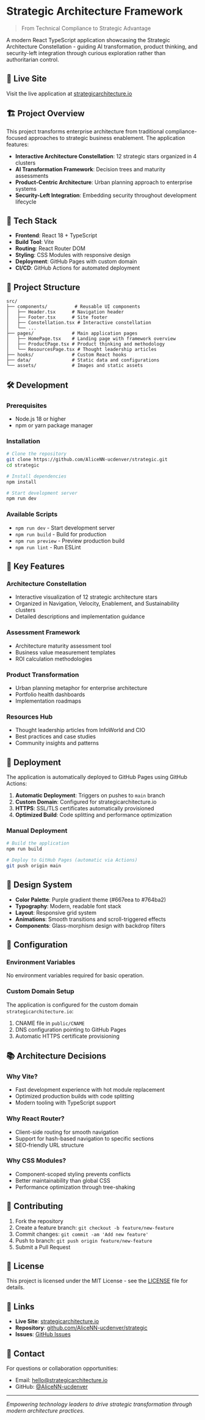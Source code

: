 # Strategic Architecture Framework

> From Technical Compliance to Strategic Advantage

A modern React TypeScript application showcasing the Strategic Architecture Constellation - guiding AI transformation, product thinking, and security-left integration through curious exploration rather than authoritarian control.

## 🌟 Live Site

Visit the live application at [strategicarchitecture.io](https://strategicarchitecture.io)

## 🏗️ Project Overview

This project transforms enterprise architecture from traditional compliance-focused approaches to strategic business enablement. The application features:

- **Interactive Architecture Constellation**: 12 strategic stars organized in 4 clusters
- **AI Transformation Framework**: Decision trees and maturity assessments
- **Product-Centric Architecture**: Urban planning approach to enterprise systems
- **Security-Left Integration**: Embedding security throughout development lifecycle

## 🚀 Tech Stack

- **Frontend**: React 18 + TypeScript
- **Build Tool**: Vite
- **Routing**: React Router DOM
- **Styling**: CSS Modules with responsive design
- **Deployment**: GitHub Pages with custom domain
- **CI/CD**: GitHub Actions for automated deployment

## 📁 Project Structure

```
src/
├── components/          # Reusable UI components
│   ├── Header.tsx      # Navigation header
│   ├── Footer.tsx      # Site footer
│   ├── Constellation.tsx # Interactive constellation
│   └── ...
├── pages/              # Main application pages
│   ├── HomePage.tsx    # Landing page with framework overview
│   ├── ProductPage.tsx # Product thinking and methodology
│   └── ResourcesPage.tsx # Thought leadership articles
├── hooks/              # Custom React hooks
├── data/               # Static data and configurations
└── assets/             # Images and static assets
```

## 🛠️ Development

### Prerequisites

- Node.js 18 or higher
- npm or yarn package manager

### Installation

```bash
# Clone the repository
git clone https://github.com/AliceNN-ucdenver/strategic.git
cd strategic

# Install dependencies
npm install

# Start development server
npm run dev
```

### Available Scripts

- `npm run dev` - Start development server
- `npm run build` - Build for production
- `npm run preview` - Preview production build
- `npm run lint` - Run ESLint

## 🎯 Key Features

### Architecture Constellation
- Interactive visualization of 12 strategic architecture stars
- Organized in Navigation, Velocity, Enablement, and Sustainability clusters
- Detailed descriptions and implementation guidance

### Assessment Framework
- Architecture maturity assessment tool
- Business value measurement templates
- ROI calculation methodologies

### Product Transformation
- Urban planning metaphor for enterprise architecture
- Portfolio health dashboards
- Implementation roadmaps

### Resources Hub
- Thought leadership articles from InfoWorld and CIO
- Best practices and case studies
- Community insights and patterns

## 🚀 Deployment

The application is automatically deployed to GitHub Pages using GitHub Actions:

1. **Automatic Deployment**: Triggers on pushes to `main` branch
2. **Custom Domain**: Configured for strategicarchitecture.io
3. **HTTPS**: SSL/TLS certificates automatically provisioned
4. **Optimized Build**: Code splitting and performance optimization

### Manual Deployment

```bash
# Build the application
npm run build

# Deploy to GitHub Pages (automatic via Actions)
git push origin main
```

## 🎨 Design System

- **Color Palette**: Purple gradient theme (#667eea to #764ba2)
- **Typography**: Modern, readable font stack
- **Layout**: Responsive grid system
- **Animations**: Smooth transitions and scroll-triggered effects
- **Components**: Glass-morphism design with backdrop filters

## 🔧 Configuration

### Environment Variables

No environment variables required for basic operation.

### Custom Domain Setup

The application is configured for the custom domain `strategicarchitecture.io`:

1. CNAME file in `public/CNAME`
2. DNS configuration pointing to GitHub Pages
3. Automatic HTTPS certificate provisioning

## 📚 Architecture Decisions

### Why Vite?
- Fast development experience with hot module replacement
- Optimized production builds with code splitting
- Modern tooling with TypeScript support

### Why React Router?
- Client-side routing for smooth navigation
- Support for hash-based navigation to specific sections
- SEO-friendly URL structure

### Why CSS Modules?
- Component-scoped styling prevents conflicts
- Better maintainability than global CSS
- Performance optimization through tree-shaking

## 🤝 Contributing

1. Fork the repository
2. Create a feature branch: `git checkout -b feature/new-feature`
3. Commit changes: `git commit -am 'Add new feature'`
4. Push to branch: `git push origin feature/new-feature`
5. Submit a Pull Request

## 📄 License

This project is licensed under the MIT License - see the [LICENSE](LICENSE) file for details.

## 🔗 Links

- **Live Site**: [strategicarchitecture.io](https://strategicarchitecture.io)
- **Repository**: [github.com/AliceNN-ucdenver/strategic](https://github.com/AliceNN-ucdenver/strategic)
- **Issues**: [GitHub Issues](https://github.com/AliceNN-ucdenver/strategic/issues)

## 📧 Contact

For questions or collaboration opportunities:
- Email: hello@strategicarchitecture.io
- GitHub: [@AliceNN-ucdenver](https://github.com/AliceNN-ucdenver)

---

*Empowering technology leaders to drive strategic transformation through modern architecture practices.*
